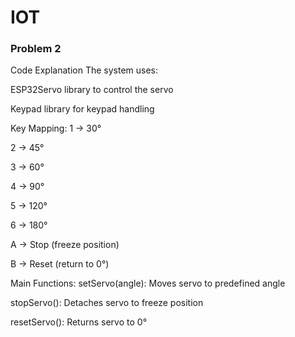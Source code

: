 # IOT

### Problem 2 
Code Explanation
The system uses:

ESP32Servo library to control the servo

Keypad library for keypad handling

Key Mapping:
1 → 30°

2 → 45°

3 → 60°

4 → 90°

5 → 120°

6 → 180°

A → Stop (freeze position)

B → Reset (return to 0°)

Main Functions:
setServo(angle): Moves servo to predefined angle

stopServo(): Detaches servo to freeze position

resetServo(): Returns servo to 0°
